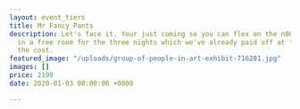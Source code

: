 ```yaml
---
layout: event_tiers
title: Mr Fancy Pants
description: Let's face it. Your just coming so you can flex on the n00bs. We'll throw
  in a free room for the three nights which we've already paid off at fraction of
  the cost.
featured_image: "/uploads/group-of-people-in-art-exhibit-716281.jpg"
images: []
price: 2199
date: 2020-01-03 08:00:00 +0000

---
```

